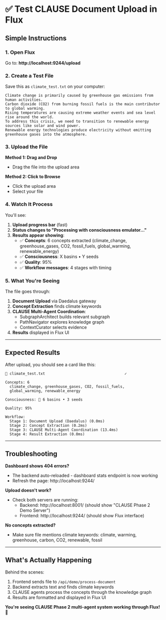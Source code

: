# ✅ Test CLAUSE Document Upload in Flux

## Simple Instructions

### 1. Open Flux
Go to: **http://localhost:9244/upload**

### 2. Create a Test File

Save this as `climate_test.txt` on your computer:

```
Climate change is primarily caused by greenhouse gas emissions from human activities.
Carbon dioxide (CO2) from burning fossil fuels is the main contributor to global warming.
Rising temperatures are causing extreme weather events and sea level rise around the world.
To address this crisis, we need to transition to renewable energy sources like solar and wind power.
Renewable energy technologies produce electricity without emitting greenhouse gases into the atmosphere.
```

### 3. Upload the File

**Method 1: Drag and Drop**
- Drag the file into the upload area

**Method 2: Click to Browse**
- Click the upload area
- Select your file

### 4. Watch It Process

You'll see:
1. **Upload progress bar** (fast)
2. **Status changes to "Processing with consciousness emulator..."**
3. **Results appear showing**:
   - ✅ **Concepts**: 6 concepts extracted (climate_change, greenhouse_gases, CO2, fossil_fuels, global_warming, renewable_energy)
   - ✅ **Consciousness**: X basins • Y seeds
   - ✅ **Quality**: 95%
   - ✅ **Workflow messages**: 4 stages with timing

### 5. What You're Seeing

The file goes through:
1. **Document Upload** via Daedalus gateway
2. **Concept Extraction** finds climate keywords
3. **CLAUSE Multi-Agent Coordination**:
   - SubgraphArchitect builds relevant subgraph
   - PathNavigator explores knowledge graph
   - ContextCurator selects evidence
4. **Results** displayed in Flux UI

---

## Expected Results

After upload, you should see a card like this:

```
📄 climate_test.txt                                    ✓

Concepts: 6
  climate_change, greenhouse_gases, CO2, fossil_fuels,
  global_warming, renewable_energy

Consciousness: 🧠 6 basins • 3 seeds

Quality: 95%

Workflow:
  Stage 1: Document Upload (Daedalus) (0.0ms)
  Stage 2: Concept Extraction (0.2ms)
  Stage 3: CLAUSE Multi-Agent Coordination (13.4ms)
  Stage 4: Result Extraction (0.0ms)
```

---

## Troubleshooting

**Dashboard shows 404 errors?**
- The backend auto-reloaded - dashboard stats endpoint is now working
- Refresh the page: http://localhost:9244/

**Upload doesn't work?**
- Check both servers are running:
  - Backend: http://localhost:8001/ (should show "CLAUSE Phase 2 Demo Server")
  - Frontend: http://localhost:9244/ (should show Flux interface)

**No concepts extracted?**
- Make sure file mentions climate keywords: climate, warming, greenhouse, carbon, CO2, renewable, fossil

---

## What's Actually Happening

Behind the scenes:
1. Frontend sends file to `/api/demo/process-document`
2. Backend extracts text and finds climate keywords
3. CLAUSE agents process the concepts through the knowledge graph
4. Results are formatted and displayed in Flux UI

**You're seeing CLAUSE Phase 2 multi-agent system working through Flux!** 🎉
